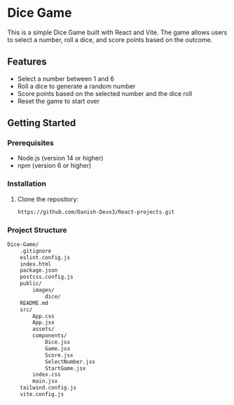 # Dice Game

This is a simple Dice Game built with React and Vite. The game allows users to select a number, roll a dice, and score points based on the outcome.

## Features

- Select a number between 1 and 6
- Roll a dice to generate a random number
- Score points based on the selected number and the dice roll
- Reset the game to start over

## Getting Started

### Prerequisites

- Node.js (version 14 or higher)
- npm (version 6 or higher)

### Installation

1. Clone the repository:

   ```sh
   https://github.com/Danish-Devx3/React-projects.git
   ```

### Project Structure

```markdown
Dice-Game/
    .gitignore
    eslint.config.js
    index.html
    package.json
    postcss.config.js
    public/
        images/
            dice/
    README.md
    src/
        App.css
        App.jsx
        assets/
        components/
            Dice.jsx
            Game.jsx
            Score.jsx
            SelectNumber.jsx
            StartGame.jsx
        index.css
        main.jsx
    tailwind.config.js
    vite.config.js
```
